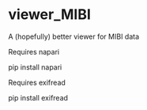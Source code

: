 # viewer_MIBI
A (hopefully) better viewer for MIBI data

Requires napari

pip install napari

Requires exifread

pip install exifread
